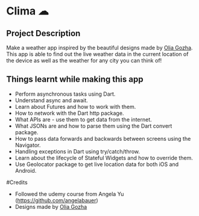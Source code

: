 
# Clima ☁

## Project Description
Make a weather app inspired by the beautiful designs made by
[Olia Gozha](https://dribbble.com/shots/4663154-). 
This app is able to find out the live weather data in the current location of the 
device as well as the weather for any city you can think of!

## Things learnt while making this app
- Perform asynchronous tasks using Dart.
- Understand async and await.
- Learn about Futures and how to work with them.
- How to network with the Dart http package.
- What APIs are - use them to get data from the internet.
- What JSONs are and how to parse them using the Dart convert package.
- How to pass data forwards and backwards between screens using the Navigator.
- Handling exceptions in Dart using try/catch/throw.
- Learn about the lifecycle of Stateful Widgets and how to override them.
- Use Geolocator package to get live location data for both iOS and Android.

#Credits
- Followed the udemy course from Angela Yu (https://github.com/angelabauer)
- Designs made by [Olia Gozha](https://dribbble.com/shots/4663154-)